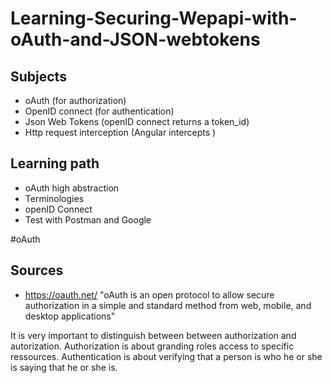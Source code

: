 # Learning-Securing-Wepapi-with-oAuth-and-JSON-webtokens

## Subjects

- oAuth (for authorization)
- OpenID connect (for authentication)
- Json Web Tokens (openID connect returns a token_id)   
- Http request interception (Angular intercepts )

## Learning path

- oAuth high abstraction
- Terminologies
- openID Connect
- Test with Postman and Google

#oAuth
## Sources
- https://oauth.net/
"oAuth is an open protocol to allow  secure authorization in a simple and standard method from web, mobile, and desktop applications"

It is very important to distinguish between between authorization and autorization. 
Authorization is about granding roles access to specific ressources. Authentication is about verifying that a person is who he or she is saying that he or she is.
